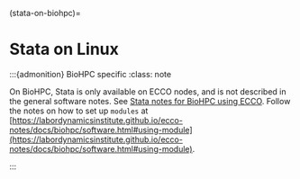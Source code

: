 (stata-on-biohpc)=
# Stata on Linux


:::{admonition} BioHPC specific
:class: note

On BioHPC, Stata is only available on ECCO nodes, and is not described in the general software notes. See [Stata notes for BioHPC using ECCO](https://labordynamicsinstitute.github.io/ecco-notes/docs/biohpc/stata.html). Follow the notes on how to set up `modules` at [https://labordynamicsinstitute.github.io/ecco-notes/docs/biohpc/software.html#using-module](https://labordynamicsinstitute.github.io/ecco-notes/docs/biohpc/software.html#using-module).

:::